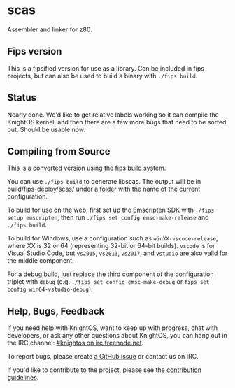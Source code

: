 # scas

Assembler and linker for z80.

## Fips version

This is a fipsified version for use as a library. Can be included in fips projects, but can also be used to build a binary with `./fips build`.

## Status

Nearly done. We'd like to get relative labels working so it can compile the
KnightOS kernel, and then there are a few more bugs that need to be sorted out.
Should be usable now.

## Compiling from Source

This is a converted version using the [fips](https://floooh.github.io/fips) build system.

You can use `./fips build` to generate libscas. The output will be in build/fips-deploy/scas/
under a folder with the name of the current configuration.

To build for use on the web, first set up the Emscripten SDK with `./fips setup emscripten`, 
then run `./fips set config emsc-make-release` and `./fips build`.

To build for Windows, use a configuration such as `winXX-vscode-release`, where XX
is 32 or 64 (representing 32-bit or 64-bit builds). `vscode` is for Visual Studio Code,
but `vs2015`, `vs2013`, `vs2017`, and `vstudio` are also valid for the middle component.

For a debug build, just replace the third component of the configuration triplet with `debug` (e.g.
`./fips set config emsc-make-debug` or `fips set config win64-vstudio-debug`).

## Help, Bugs, Feedback

If you need help with KnightOS, want to keep up with progress, chat with
developers, or ask any other questions about KnightOS, you can hang out in the
IRC channel: [#knightos on irc.freenode.net](http://webchat.freenode.net/?channels=knightos).
 
To report bugs, please create [a GitHub issue](https://github.com/KnightOS/KnightOS/issues/new) or contact us on IRC.
 
If you'd like to contribute to the project, please see the [contribution guidelines](http://www.knightos.org/contributing).
